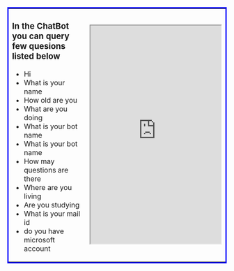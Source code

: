 

<script>
  $("#banner").css("visibility","hidden");
  $("p").css("visibility","hidden");
  </script>
  <table bordercolor="blue">
  <tr>
    <td>
      <h3> In the ChatBot you can query few quesions listed below</h3>
      <ul>
          <li>Hi</li>
          <li>What is your name</li>
          <li>How old are you</li>
          <li>What are you doing</li>
          <li>What is your bot name</li>
          <li>What is your bot name</li>
          <li>How may questions are there</li>
          <li>Where are you living</li>
          <li>Are you studying</li>
          <li>What is your mail id</li>
          <li>do you have microsoft account</li>
      </ul>
</td>
    <td>
  

<div style=" float:right!important;">
<iframe height="500px" src='https://webchat.botframework.com/embed/myAppBotJP?s=QrmufiZk8y8.cwA.xt0.QWdIgxXkX72GWYH4a7bxDfjb-dHegY4y7GQ6YN4sHms'></iframe>
  </div>
  </td>
  </tr>
  </table>
